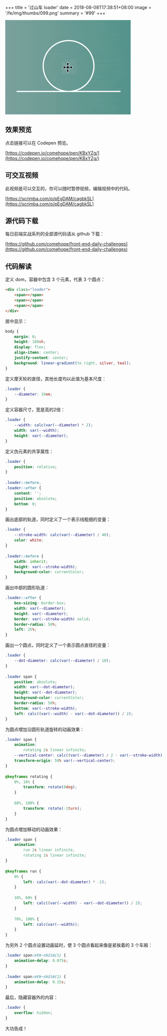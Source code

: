 +++
title = '过山车 loader'
date = 2018-08-08T17:38:51+08:00
image = '/fe/img/thumbs/099.png'
summary = '#99'
+++

![](./work.gif)

## 效果预览

点击链接可以在 Codepen 预览。

[https://codepen.io/comehope/pen/KBxYZg/](https://codepen.io/comehope/pen/KBxYZg/)

## 可交互视频

此视频是可以交互的，你可以随时暂停视频，编辑视频中的代码。

[https://scrimba.com/p/pEgDAM/cagbkSL](https://scrimba.com/p/pEgDAM/cagbkSL)

## 源代码下载

每日前端实战系列的全部源代码请从 github 下载：

[https://github.com/comehope/front-end-daily-challenges](https://github.com/comehope/front-end-daily-challenges)

## 代码解读
定义 dom，容器中包含 3 个元素，代表 3 个圆点：
```html
<div class="loader">
    <span></span>
    <span></span>
    <span></span>
</div>
```

居中显示：
```css
body {
    margin: 0;
    height: 100vh;
    display: flex;
    align-items: center;
    justify-content: center;
    background: linear-gradient(to right, silver, teal);
}
```

定义摩天轮的直径，其他长度均以此值为基本尺度：
```css
.loader {
    --diameter: 10em;
}
```

定义容器尺寸，宽是高的2倍：
```css
.loader {
    --width: calc(var(--diameter) * 2);
    width: var(--width);
    height: var(--diameter);
}
```

定义伪元素的共享属性：
```css
.loader {
    position: relative;
}

.loader::before,
.loader::after {
    content: '';
    position: absolute;
    bottom: 0;
}
```

画出底部的轨道，同时定义了一个表示线粗细的变量：
```css
.loader {
    --stroke-width: calc(var(--diameter) / 40);
    color: white;
}

.loader::before {
    width: inherit;
    height: var(--stroke-width);
    background-color: currentColor;
}
```

画出中部的圆形轨道：
```css
.loader::after {
    box-sizing: border-box;
    width: var(--diameter);
    height: var(--diameter);
    border: var(--stroke-width) solid;
    border-radius: 50%;
    left: 25%;
}
```

画出一个圆点，同时定义了一个表示圆点直径的变量：
```css
.loader {
    --dot-diameter: calc(var(--diameter) / 10);
}

.loader span {
    position: absolute;
    width: var(--dot-diameter);
    height: var(--dot-diameter);
    background-color: currentColor;
    border-radius: 50%;
    bottom: var(--stroke-width);
    left: calc((var(--width) - var(--dot-diameter)) / 2);
}
```

为圆点增加沿圆形轨道旋转的动画效果：
```css
.loader span {
    animation:
        rotating 2s linear infinite;
    --vertical-center: calc((var(--diameter) / 2 - var(--stroke-width) - var(--dot-diameter)) * -1);
    transform-origin: 50% var(--vertical-center);
}

@keyframes rotating {
    0%, 10% {
        transform: rotate(0deg);
    }

    60%, 100% {
        transform: rotate(-1turn);
    }
}
```

为圆点增加移动的动画效果：
```css
.loader span {
    animation:
        run 2s linear infinite,
        rotating 2s linear infinite;
}

@keyframes run {
    0% {
        left: calc(var(--dot-diameter) * -1);
    }

    10%, 60% {
        left: calc((var(--width) - var(--dot-diameter)) / 2);
    }

    70%, 100% {
        left: calc(var(--width));
    }
}
```

为另外 2 个圆点设置动画延时，使 3 个圆点看起来像是紧挨着的 3 个车厢：
```css
.loader span:nth-child(1) {
    animation-delay: 0.075s;
}

.loader span:nth-child(2) {
    animation-delay: 0.15s;
}
```

最后，隐藏容器外的内容：
```css
.loader {
    overflow: hidden;
}
```

大功告成！
